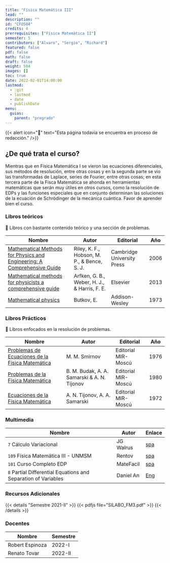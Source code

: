```yaml
---
title: "Física Matemática III"
lead: ""
description: ""
id: "CFO504"
credits: 4
prerrequisites: ["Física Matemática II"]
semester: 5
contributors: ["Alvaro", "Sergio", "Richard"]
featured: false
pdf: false
math: false
draft: false
weight: 504
images: []
toc: true
date: 2022-02-01T14:00:00
lastmod:
  - :git
  - lastmod
  - date
  - publishDate
menu:
  guias:
    parent: "pregrado"
---
```


{{< alert icon="🔔" text="Esta página todavía se encuentra en proceso de redacción." />}}

## ¿De qué trata el curso?

Mientras que en Física Matemática I se vieron las ecuaciones diferenciales, sus métodos de resolución, entre otras cosas y en la segunda parte se vio las transformadas de Laplace, series de Fourier, entre otras cosas; en esta tercera parte de la Físca Matemática se ahonda en herramientas matemáticas que serán muy útiles en otros cursos, como la resolución de EDPs y las funciones especiales que en conjunto determinan las soluciones de la ecuación de Schrödinger de la mecánica cuántica. Favor de aprender bien el curso.


### Libros teóricos

🔸 Libros con bastante contenido teórico y una sección de problemas.

|Nombre|Autor|Editorial|Año|
|------|-----|---------|---|
| [Mathematical Methods for Physics and Engineering: A Comprehensive Guide](https://drive.google.com/file/d/1HQNttx19dTLOdeoRoGpca7c9nFsA2xbD/view?usp=sharing) | Riley, K. F., Hobson, M. P., & Bence, S. J. | Cambridge University Press | 2006 |
| [Mathematical methods for physicists a comprehensive guide](https://drive.google.com/file/d/1r75mbP2igqV4Ruk3D3e3-lvh4mQqwVns/view?usp=sharing) | Arfken, G. B., Weber, H. J., & Harris, F. E. | Elsevier | 2013 |
| [Mathematical physics](https://drive.google.com/file/d/10_3wi7Zc2NuF_57YlUrCnSf49HMFLS5e/view?usp=sharing) | Butkov, E. | Addison-Wesley | 1973 |

### Libros Prácticos 

🔸 Libros enfocados en la resolución de problemas.

|Nombre|Autor|Editorial|Año|
|------|-----|---------|---|
| [Problemas de Ecuaciones de la Física Matemática](https://drive.google.com/file/d/1hBUyG6MW8WELinzWA_gVu4mRFZ8stJmR/view?usp=sharing) | M. M. Smirnov | Editorial MIR-Moscú | 1976 |
| [Problemas de la Física Matemática](https://drive.google.com/file/d/1tHBvM_gPKMPq5XZZ0H6O8p3Pmy8YOFe0/view?usp=sharing) | B. M. Budak, A. A. Samarski & A. N. Tíjonov | Editorial MIR-Moscú | 1980 |
| [Ecuaciones de la Física Matemática](https://drive.google.com/file/d/172b-llSR8bnmeYiXxx0vjCbshmGGnSTJ/view?usp=sharing) | A. N. Tijonov, A. A. Samarski | Editorial MIR-Moscú | 1972 |


### Multimedia

| Nombre | Autor | Enlace |
| ------ | ----- | ------ |
| ```7``` Cálculo Variacional | JG Walrus | [spa](https://youtube.com/playlist?list=PLCQC2nnvRCg3_iB9sedj2FikmQdRlZx_N) |
| ```109``` Física Matemática III - UNMSM | Rentov | [spa](https://youtube.com/playlist?list=PLK_B1a9wXn7dlNL2mkTzxCs2W8wvGfETb) |
| ```101``` Curso Completo EDP | MateFacil | [spa](https://youtube.com/playlist?list=PL9SnRnlzoyX05Y-DlDAoD4KwuHeNoP39F) |
| ```8``` Partial Differential Equations and Separation of Variables | Daniel An | [Eng](https://youtube.com/playlist?list=PLP1OdTlavJNvcONsgPope4qBJ7fdSYWtY) |


### Recursos Adicionales

{{< details "Semestre 2021-II" >}}
{{< pdfjs file="SILABO_FM3.pdf" >}}
{{< /details >}}

### Docentes

| Nombre | Semestre |
| ------ | -------- |
| Robert Espinoza | 2022-I  |
| Renato Tovar    | 2022-II |
